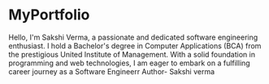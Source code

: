 # MyPortfolio
Hello, I'm Sakshi Verma, a passionate and dedicated software engineering enthusiast. I hold a Bachelor's degree in Computer Applications (BCA) from the prestigious United Institute of Management. With a solid foundation in programming and web technologies, I am eager to embark on a fulfilling career journey as a Software Engineerr
Author- Sakshi verma

